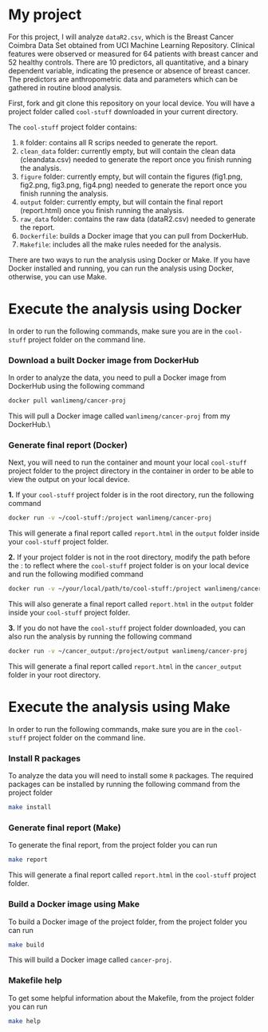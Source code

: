 # My project

For this project, I will analyze `dataR2.csv`, which is the Breast Cancer Coimbra Data Set obtained from UCI Machine Learning Repository. Clinical features were observed or measured for 64 patients with breast cancer and 52 healthy controls. There are 10 predictors, all quantitative, and a binary dependent variable, indicating the presence or absence of breast cancer.
The predictors are anthropometric data and parameters which can be gathered in routine blood analysis.

First, fork and git clone this repository on your local device. You will have a project folder called `cool-stuff` downloaded in your current directory.

The `cool-stuff` project folder contains:

1. `R` folder: contains all R scrips needed to generate the report.
2. `clean_data` folder: currently empty, but will contain the clean data (cleandata.csv) needed to generate the report once you finish running the analysis.
3. `figure` folder: currently empty, but will contain the figures (fig1.png, fig2.png, fig3.png, fig4.png) needed to generate the report once you finish running the analysis.
4. `output` folder: currently empty, but will contain the final report (report.html) once you finish running the analysis.
5. `raw_data` folder: contains the raw data (dataR2.csv) needed to generate the report.
6. `Dockerfile`: builds a Docker image that you can pull from DockerHub.
7. `Makefile`: includes all the make rules needed for the analysis.

There are two ways to run the analysis using Docker or Make. If you have Docker installed and running, you can run the analysis using Docker, otherwise, you can use Make.



# Execute the analysis using Docker
In order to run the following commands, make sure you are in the `cool-stuff` project folder on the command line.

### Download a built Docker image from DockerHub
In order to analyze the data, you need to pull a Docker image from DockerHub using the following command

``` bash
docker pull wanlimeng/cancer-proj
```

This will pull a Docker image called `wanlimeng/cancer-proj` from my DockerHub.\

### Generate final report (Docker)
Next, you will need to run the container and mount your local `cool-stuff` project folder to the project directory in the container in order to be able to view the output on your local device.

**1.** If your `cool-stuff` project folder is in the root directory, run the following command

``` bash
docker run -v ~/cool-stuff:/project wanlimeng/cancer-proj
```

This will generate a final report called `report.html` in the `output` folder inside your `cool-stuff` project folder. 


**2.** If your project folder is not in the root directory, modify the path before the : to reflect where the `cool-stuff` project folder is on your local device and run the following modified command

``` bash
docker run -v ~/your/local/path/to/cool-stuff:/project wanlimeng/cancer-proj
```

This will also generate a final report called `report.html` in the `output` folder inside your `cool-stuff` project folder. 


**3.** If you do not have the `cool-stuff` project folder downloaded, you can also run the analysis by running the following command

``` bash
docker run -v ~/cancer_output:/project/output wanlimeng/cancer-proj
```

This will generate a final report called `report.html` in the `cancer_output` folder in your root directory.



# Execute the analysis using Make
In order to run the following commands, make sure you are in the `cool-stuff` project folder on the command line.

### Install R packages
To analyze the data you will need to install some `R` packages. The required packages can be installed by running the following command from the project folder

``` bash
make install
```

### Generate final report (Make)
To generate the final report, from the project folder you can run

``` bash
make report
```

This will generate a final report called `report.html` in the `cool-stuff` project folder.

### Build a Docker image using Make
To build a Docker image of the project folder, from the project folder you can run

``` bash
make build
```

This will build a Docker image called `cancer-proj`.

### Makefile help
To get some helpful information about the Makefile, from the project folder you can run

``` bash
make help
```
